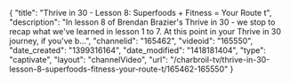 {
    "title": "Thrive in 30 - Lesson 8: Superfoods + Fitness = Your Route t",
    "description": "In lesson 8 of Brendan Brazier's Thrive in 30 - we stop to recap what we've learned in lesson 1 to 7. At this point in your Thrive in 30 journey, if you've b...",
    "channelid": "165462",
    "videoid": "165550",
    "date_created": "1399316164",
    "date_modified": "1418181404",
    "type": "captivate",
    "layout": "channelVideo",
    "url": "\/charbroil-tv\/thrive-in-30-lesson-8-superfoods-fitness-your-route-t\/165462-165550"
}